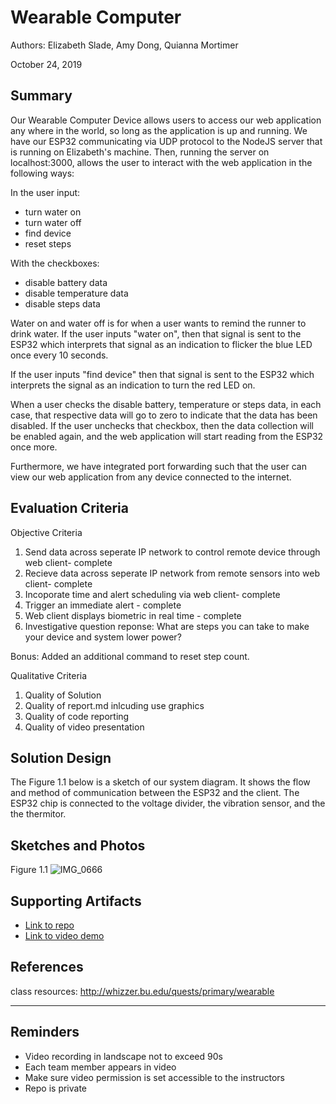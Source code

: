 # Wearable Computer
Authors: Elizabeth Slade, Amy Dong, Quianna Mortimer


October 24, 2019

## Summary
Our Wearable Computer Device allows users to access our web application any where in the world, so long as the application is up and running. We have our ESP32 communicating via UDP protocol to the NodeJS server that is running on Elizabeth's machine. Then, running the server on localhost:3000, allows the user to interact with the web application in the following ways:

In the user input:
- turn water on
- turn water off
- find device
- reset steps

With the checkboxes: 
- disable battery data
- disable temperature data
- disable steps data

Water on and water off is for when a user wants to remind the runner to drink water. If the user inputs "water on", then that signal is sent to the ESP32 which interprets that signal as an indication to flicker the blue LED once every 10 seconds. 

If the user inputs "find device" then that signal is sent to the ESP32 which interprets the signal as an indication to turn the red LED on. 

When a user checks the disable battery, temperature or steps data, in each case, that respective data will go to zero to indicate that the data has been disabled. If the user unchecks that checkbox, then the data collection will be enabled again, and the web application will start reading from the ESP32 once more. 


Furthermore, we have integrated port forwarding such that the user can view our web application from any device connected to the internet.
## Evaluation Criteria
Objective Criteria
1. Send data across seperate IP network to control remote device through web client- complete
2. Recieve data across seperate IP network from remote sensors into web client- complete
3. Incoporate time and alert scheduling via web client- complete
4. Trigger an immediate alert - complete
5. Web client displays biometric in real time - complete
6. Investigative question reponse: What are steps you can take to make your device and system lower power? 


Bonus: Added an additional command to reset step count. 
 
Qualitative Criteria 
1. Quality of Solution
2. Quality of report.md inlcuding use graphics
3. Quality of code reporting
4. Quality of video presentation

## Solution Design
The Figure 1.1 below is a sketch of our system diagram. It shows the flow and method of communication between the ESP32 and the client. 
The ESP32 chip is connected to the voltage divider, the vibration sensor,  and the the thermitor. 

## Sketches and Photos
Figure 1.1
![IMG_0666](https://user-images.githubusercontent.com/24261732/67536273-5ef9a800-f6a4-11e9-8d0a-62ebcdadb924.JPG)


## Supporting Artifacts
- [Link to repo]()
- [Link to video demo]()


## References
class resources: http://whizzer.bu.edu/quests/primary/wearable

-----

## Reminders

- Video recording in landscape not to exceed 90s
- Each team member appears in video
- Make sure video permission is set accessible to the instructors
- Repo is private
